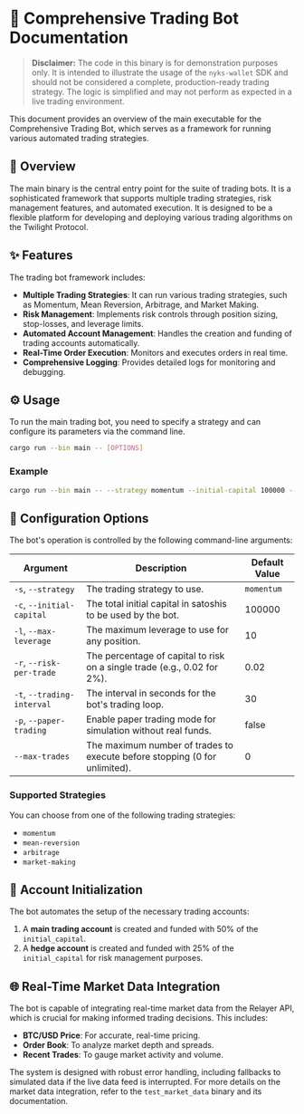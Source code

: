 # 🤖 Comprehensive Trading Bot Documentation

> **Disclaimer:** The code in this binary is for demonstration purposes only. It is intended to illustrate the usage of the `nyks-wallet` SDK and should not be considered a complete, production-ready trading strategy. The logic is simplified and may not perform as expected in a live trading environment.

This document provides an overview of the main executable for the Comprehensive Trading Bot, which serves as a framework for running various automated trading strategies.

## 📜 Overview

The main binary is the central entry point for the suite of trading bots. It is a sophisticated framework that supports multiple trading strategies, risk management features, and automated execution. It is designed to be a flexible platform for developing and deploying various trading algorithms on the Twilight Protocol.

## ✨ Features

The trading bot framework includes:

- **Multiple Trading Strategies**: It can run various trading strategies, such as Momentum, Mean Reversion, Arbitrage, and Market Making.
- **Risk Management**: Implements risk controls through position sizing, stop-losses, and leverage limits.
- **Automated Account Management**: Handles the creation and funding of trading accounts automatically.
- **Real-Time Order Execution**: Monitors and executes orders in real time.
- **Comprehensive Logging**: Provides detailed logs for monitoring and debugging.

## ⚙️ Usage

To run the main trading bot, you need to specify a strategy and can configure its parameters via the command line.

```bash
cargo run --bin main -- [OPTIONS]
```

### Example

```bash
cargo run --bin main -- --strategy momentum --initial-capital 100000 --max-leverage 10
```

## 🔧 Configuration Options

The bot's operation is controlled by the following command-line arguments:

| Argument                   | Description                                                                | Default Value |
| -------------------------- | -------------------------------------------------------------------------- | ------------- |
| `-s`, `--strategy`         | The trading strategy to use.                                               | `momentum`    |
| `-c`, `--initial-capital`  | The total initial capital in satoshis to be used by the bot.               | 100000        |
| `-l`, `--max-leverage`     | The maximum leverage to use for any position.                              | 10            |
| `-r`, `--risk-per-trade`   | The percentage of capital to risk on a single trade (e.g., 0.02 for 2%).   | 0.02          |
| `-t`, `--trading-interval` | The interval in seconds for the bot's trading loop.                        | 30            |
| `-p`, `--paper-trading`    | Enable paper trading mode for simulation without real funds.               | false         |
| `--max-trades`             | The maximum number of trades to execute before stopping (0 for unlimited). | 0             |

### Supported Strategies

You can choose from one of the following trading strategies:

- `momentum`
- `mean-reversion`
- `arbitrage`
- `market-making`

## 🔄 Account Initialization

The bot automates the setup of the necessary trading accounts:

1.  A **main trading account** is created and funded with 50% of the `initial_capital`.
2.  A **hedge account** is created and funded with 25% of the `initial_capital` for risk management purposes.

## 🌐 Real-Time Market Data Integration

The bot is capable of integrating real-time market data from the Relayer API, which is crucial for making informed trading decisions. This includes:

- **BTC/USD Price**: For accurate, real-time pricing.
- **Order Book**: To analyze market depth and spreads.
- **Recent Trades**: To gauge market activity and volume.

The system is designed with robust error handling, including fallbacks to simulated data if the live data feed is interrupted. For more details on the market data integration, refer to the `test_market_data` binary and its documentation.
